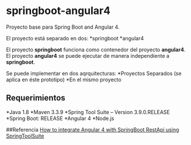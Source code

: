 # springboot-angular4
Proyecto base para Spring Boot and Angular 4.

El proyecto está separado en dos:
*springboot
*angular4

El proyecto **springboot** funciona como contenedor del proyecto **angular4**.
El proyecto **angular4** se puede ejecutar de manera independiente a **springboot**.

Se puede implementar en dos aqrquitecturas:
*Proyectos Separados (se aplica en éste prototipo)
*En el mismo proyecto

## Requerimientos
*Java 1.8
*Maven 3.3.9
*Spring Tool Suite – Version 3.9.0.RELEASE
*Spring Boot: RELEASE
*Angular 4
*Node.js

##Referencia
[How to integrate Angular 4 with SpringBoot RestApi using SpringToolSuite](http://javasampleapproach.com/java-integration/integrate-angular-4-springboot-web-app-springtoolsuite)


